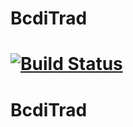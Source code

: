 # BcdiTrad

[![Build Status](https://github.com/jmeziere/BcdiTrad.jl/actions/workflows/CI.yml/badge.svg?branch=main)](https://github.com/jmeziere/BcdiTrad.jl/actions/workflows/CI.yml?query=branch%3Amain)
=======
# BcdiTrad
